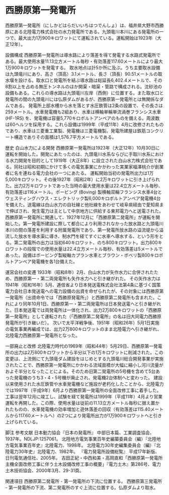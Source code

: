 # 西勝原第一発電所

西勝原第一発電所（にしかどはらだいいちはつでんしょ）は、福井県大野市西勝原にある北陸電力株式会社の水力発電所である。九頭竜川本川にある発電所の一つで、最大出力1万900キロワットにて運転されている。運転開始は1923年（大正12年）。

設備構成
西勝原第一発電所は導水路により落差を得て発電する水路式発電所である。最大使用水量11.13立方メートル毎秒・有効落差117.60メートルにより最大1万900キロワットを発電する。
取水地点は計5か所に及ぶ。うち主要取水設備は九頭竜川にあり、高さ（頂高）3.1メートル、長さ（頂長）90.51メートルの取水堰を設ける。取水口と発電所を結ぶ導水路は総延長6,402.4メートルで、その8割以上を占める無圧トンネルのほか開渠・暗渠・管路で構成される。沈砂池の設備もある。これらの導水路は九頭竜川左岸（西側）に位置する。また取水口と発電所の間の九頭竜川には仏原ダムがあるが、西勝原第一発電所とは無関係なダムである。
発電所上部水槽から水を落とす水圧鉄管は2条の設置で、その長さは259メートル。水車発電機も2組あり、水車は横軸単輪単流渦巻フランシス水車 (HF-1RS) を、発電機は容量5,770キロボルトアンペアのものを備える。周波数は60ヘルツを採用する。これら設備は1999年（平成11年）4月に改修されたものであり、水車は三菱重工業製、発電機は三菱電機製。発電所建屋は鉄筋コンクリート構造でありその面積は1,576.7平方メートルである。

歴史
白山水力による開発
西勝原第一発電所は1923年（大正12年）10月30日に運転を開始した。開発にあたったのは、九頭竜川水系ならびに手取川水系における水力開発を目的として1919年（大正8年）に設立された白山水力株式会社である。同社は昭和初期にかけて多くの電気事業にかかわった実業家福澤桃介が創業者に名を連ねる電力会社の一つにあたる。
運転開始当初の発電所出力は1万5,000キロワット。その後1927年（昭和2年）に2万キロワットに引き上げられた。出力2万キロワットであった当時の最大使用水量は22.4立方メートル毎秒、有効落差は116メートル。ボービング (Boving) 製横軸双輪フランシス水車4台とウェスティングハウス・エレクトリック製6,000キロボルトアンペア発電機4台を備えた。送電線は白山水力の自社線と他社線をあわせて岐阜県経由で愛知県まで伸ばされ、発生電力は主として中京地方に供給する東邦電力へと送電された。
西勝原第一発電所に関連して、1927年12月に「西勝原第二発電所」が運転を開始した。第一発電所建設に際して都合により利用されなかった放水路と九頭竜川本川の間の落差を利用する附属発電所であり、第一発電所放水路の溢流堤から溢流した放水を導水渠に導き、制水門を経てすぐに水車へ導水する、という形をとる。第二発電所の出力は当初640キロワット、のち800キロワット。出力800キロワットの段階での使用水量は22.4立方メートル毎秒、有効落差は5メートルであった。設備はボービング製縦軸カプラン水車とブラウン・ボベリ製800キロボルトアンペア発電機を各1台備えた。

運営会社の変遷
1933年（昭和8年）2月、白山水力が矢作水力に合併されたため、西勝原第一・第二両発電所も矢作水力へと引き継がれた。
その矢作水力は1941年（昭和16年）5月、逓信省より日本発送電株式会社法第4条に基づく国策電力会社日本発送電への電力設備の出資を命ぜられたが、その対象には西勝原第一発電所（出資命令では「西勝原発電所」）と西勝原第二発電所も含まれた。これにより同年10月1日、西勝原第一・第二両発電所は日本発送電へと引き継がれた。日本発送電では両発電所は一体化され、出力2万800キロワットの「西勝原第一発電所」として運転された（「西勝原第二発電所」の名は旧大同電力西勝原発電所が引き継いだ）。
次いで太平洋戦争後、1951年（昭和26年）5月1日実施の電気事業再編成では、出力2万800キロワットのまま北陸電力へ引き継がれ、北陸電力西勝原第一発電所となった。

一部廃止と改修
北陸電力時代の1969年（昭和44年）5月29日、西勝原第一発電所の出力は2万800キロワットから半分以下の1万キロワットに削減された。この変更は、上流側にて九頭竜ダム建設をはじめとする九頭竜川総合開発事業が実施されたことで、西勝原第一発電所にかかわる流域面積が大幅に縮小し河川流量がおよそ半分となったことによる。そのため旧第二発電所の5号機を含めて5台あった発電機のうち3・4・5号機が廃止され、発電機2台体制へと変わった。
建設以来使用された水圧鉄管や水車発電機など施設が老朽化したことから、北陸電力では1997年（平成9年）6月より西勝原第一発電所の全面改修工事に着手した。工事は翌年12月に竣工し、試験を経て発電所は1999年（平成11年）4月より営業運転を再開した。この際、使用水量は従前の11.13立方メートル毎秒に据え置かれたものの、水車発電機の効率増加と遊休落差の回収（有効落差は115.40メートルから117.60メートルへ）の2つにより発電所出力が1万900キロワットへと引き上げられている。

脚注
参考文献
日本動力協会『日本の発電所』 中部日本篇、工業調査協会、1937年。NDLJP:1257061。 
北陸地方電気事業百年史編纂委員会（編）『北陸地方電気事業百年史』北陸電力、1998年。 
北陸電力30年史編集委員会（編）『北陸電力30年史』北陸電力、1982年。 
『電力発電所設備総覧』 平成17年新版、日刊電気通信社、2005年。 
吉田正紀・中西和美・高岡直和「西勝原第一発電所主機全面改修工事に伴う土木設備改修工事の概要」『電力土木』第286号、電力土木技術協会、2000年3月、29-31頁。

関連項目
西勝原第二発電所 - 第一発電所の下流に位置する。
西勝原第三発電所 - 第一発電所の下流、第二発電所のすぐ上流に位置する。仏原ダムより取水。